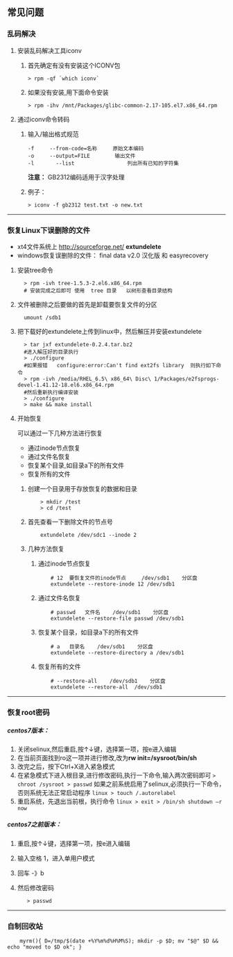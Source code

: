 ## 常见问题

### 乱码解决

1. 安装乱码解决工具iconv

   1. 首先确定有没有安装这个ICONV包

      ```
      > rpm -qf `which iconv`
      ```

   2. 如果没有安装,用下面命令安装

      ```
      > rpm -ihv /mnt/Packages/glibc-common-2.17-105.el7.x86_64.rpm
      ```

2. 通过iconv命令转码

   1. 输入/输出格式规范

      ```
      -f     --from-code=名称		原始文本编码
      -o     --output=FILE		  输出文件
      -l	   --list				  列出所有已知的字符集
      ```

      **注意：** GB2312编码适用于汉字处理

   2. 例子：

      ```
      > iconv -f gb2312 test.txt -o new.txt
      ```

---

### 恢复Linux下误删除的文件

- xt4文件系统上      		http://sourceforge.net/  	**extundelete**
- windows恢复误删除的文件：  final data v2.0 汉化版  和  easyrecovery

1. 安装tree命令

   ```linux
     > rpm -ivh tree-1.5.3-2.el6.x86_64.rpm
     # 安装完成之后即可 使用  tree 目录   以树形查看目录结构
   ```

2. 文件被删除之后要做的首先是卸载要恢复文件的分区
    ```linux
      umount /sdb1
    ```
3. 把下载好的extundelete上传到linux中，然后解压并安装extundelete

   ```linux
     > tar jxf extundelete-0.2.4.tar.bz2
     #进入解压好的目录执行
     > ./configure
     #如果报错   configure:error:Can't find ext2fs library  则执行如下命令
     > rpm -ivh /media/RHEL_6.5\ x86_64\ Disc\ 1/Packages/e2fsprogs-devel-1.41.12-18.el6.x86_64.rpm
     #然后重新执行编译安装
     > ./configure
     > make && make install
   ```

4. 开始恢复

   可以通过一下几种方法进行恢复

   - 通过inode节点恢复
   - 通过文件名恢复
   - 恢复某个目录,如目录a下的所有文件
   - 恢复所有的文件

   1. 创建一个目录用于存放恢复的数据和目录

      ```
          > mkdir /test
          > cd /test
      ```

   2. 首先查看一下删除文件的节点号

      ```
          extundelete /dev/sdc1 --inode 2
      ```

   3. 几种方法恢复

      1. 通过inode节点恢复

         ```
             # 12  要恢复文件的inode节点     /dev/sdb1    分区盘
             extundelete --restore-inode 12 /dev/sdb1
         ```

      2. 通过文件名恢复

         ```
             # passwd   文件名    /dev/sdb1    分区盘
             extundelete --restore-file passwd /dev/sdb1
         ```

      3. 恢复某个目录，如目录a下的所有文件

         ```
             # a   目录名    /dev/sdb1    分区盘
             extundelete --restore-directory a /dev/sdb1
         ```

      4. 恢复所有的文件

         ```
             # --restore-all 	/dev/sdb1    分区盘
             extundelete --restore-all  /dev/sdb1
         ```

---

### 恢复root密码
##### centos7版本：
1. 关闭selinux,然后重启,按↑↓键，选择第一项，按e进入编辑
2. 在当前页面找到ro这一项并进行修改,改为**rw  init=/sysroot/bin/sh**
3. 改完之后，按下Ctrl+X进入紧急模式
4. 在紧急模式下进入根目录,进行修改密码,执行一下命令,输入两次密码即可
	   ```
  	   > chroot /sysroot
  	   > passwd
	   ```
     如果之前系统启用了selinux,必须执行一下命令，否则系统无法正常启动程序
	   ```linux
	     > touch /.autorelabel
	   ```
5. 重启系统，先退出当前根，执行命令
	   ```linux
  	   > exit
  	   > /bin/sh shutdown –r now
	   ```

##### centos7之前版本：
1. 重启,按↑↓键，选择第一项，按e进入编辑

2. 输入空格 1，进入单用户模式

3.  回车 -》b

4. 然后修改密码

   ```
      > passwd
   ```

---

### 自制回收站
```linux
    myrm(){ D=/tmp/$(date +%Y%m%d%H%M%S); mkdir -p $D; mv "$@" $D && echo "moved to $D ok"; }
```
